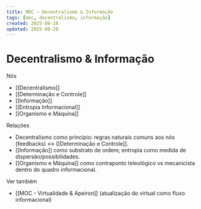 ```yaml
---
title: MOC — Decentralismo & Informação
tags: [moc, decentralismo, informação]
created: 2025-08-28
updated: 2025-08-28
---
```


# Decentralismo & Informação

Nós
- [[Decentralismo]]
- [[Determinação e Controle]]
- [[Informação]]
- [[Entropia Informacional]]
- [[Organismo e Máquina]]

Relações
- Decentralismo como princípio: regras naturais comuns aos nós (feedbacks) ↔ [[Determinação e Controle]].
- [[Informação]] como substrato de ordem; entropia como medida de dispersão/possibilidades.
- [[Organismo e Máquina]] como contraponto teleológico vs mecanicista dentro do quadro informacional.

Ver também
- [[MOC - Virtualidade & Apeiron]] (atualização do virtual como fluxo informacional)

